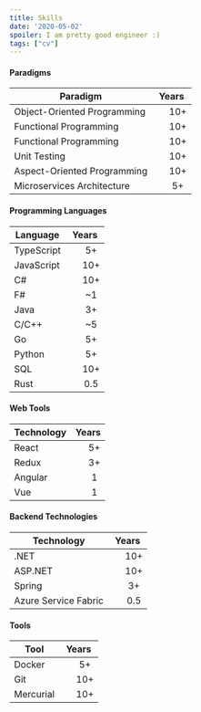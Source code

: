 ```yaml
---
title: Skills
date: '2020-05-02'
spoiler: I am pretty good engineer :)
tags: ["cv"]
---
```


<style>
table {
    table-layout: fixed;
}
th::nth-child(2), td:nth-child(2) {
    text-align: center;
}
td:nth-child(2) {
    padding-left: 30px;
}
</style>

#### Paradigms

| Paradigm                     | Years |
| ---------------------------- |:-----:|
| Object-Oriented Programming  | 10+   |
| Functional Programming       | 10+   |
| Functional Programming       | 10+   |
| Unit Testing                 | 10+   |
| Aspect-Oriented Programming  | 10+   |
| Microservices Architecture   | 5+    |

#### Programming Languages

| Language      | Years |
| ------------- |:-----:|
| TypeScript    | 5+    |
| JavaScript    | 10+   |
| C#            | 10+   |
| F#            | ~1    |
| Java          | 3+    |
| C/C++         | ~5    |
| Go            | 5+    |
| Python        | 5+    |
| SQL           | 10+   |
| Rust          | 0.5   |

#### Web Tools

| Technology    | Years |
| ------------- |:-----:|
| React         | 5+    |
| Redux         | 3+    |
| Angular       | 1     |
| Vue           | 1     |

#### Backend Technologies

| Technology           | Years |
| -------------------- |:-----:|
| .NET                 | 10+   |
| ASP.NET              | 10+   |
| Spring               | 3+    |
| Azure Service Fabric | 0.5   |

#### Tools

| Tool                 | Years |
| -------------------- |:-----:|
| Docker               | 5+   |
| Git                  | 10+   |
| Mercurial            | 10+   |
